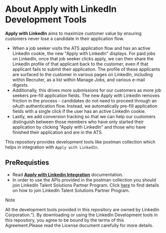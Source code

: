# About Apply with LinkedIn Development Tools
**Apply with LinkedIn** aims to maximize customer value by ensuring customers never lose a candidate in their application flow.
 
*	When a job seeker visits the ATS application flow and has an active LinkedIn cookie, the new "Apply with LinkedIn" displays. For paid jobs on LinkedIn, once that job seeker clicks apply, we can then share the LinkedIn profile of that applicant back to the customer, even if that applicant fails to submit their application. The profile of these applicants are surfaced to the customer in various pages on LinkedIn, including within Recruiter, as a list within Manage Jobs, and various e-mail digests.  
*	Additionally, this drives more submissions for our customers as more job seekers pre-fill application fields. The new Apply with LinkedIn removes friction in the process - candidates do not need to proceed through an oAuth authentication flow. Instead, we automatically pre-fill application fields with a single click if the user has an active LinkedIn cookie. 
*   Lastly, we add conversion tracking so that we can help our customers distinguish between those members who have only started their application by clicking "Apply with LinkedIn" and those who have finished their application and are in the ATS.

This repository provides development tools like postman collection which helps in integration with `Apply with LinkedIn`.

## PreRequisties
* Read [**Apply with Linkedin Integration**](https://docs.microsoft.com/en-gb/linkedin/talent/apply-with-linkedin) documentation.
* In order to use the APIs provided in the postman collection you should join LinkedIn Talent Solutions Partner Program.
Click [here](https://docs.microsoft.com/en-gb/linkedin/talent/apply-with-linkedin#request-access) to find details on how to join LinkedIn Talent Solutions Partner Program.

> [!NOTE]
> All the development tools provided in this repository are owned by LinkedIn Corporation.”). By downloading or using the LinkedIn Development tools in this repository, you agree to be bound by the terms of this Agreement.Please read the License document carefully for more details.